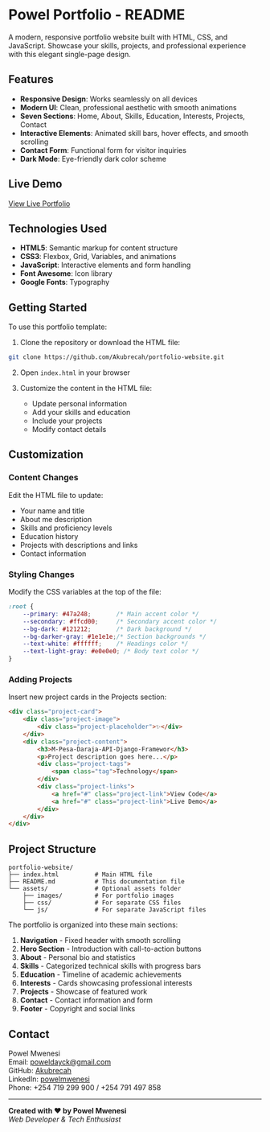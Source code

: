 # Powel Portfolio - README

A modern, responsive portfolio website built with HTML, CSS, and JavaScript. Showcase your skills, projects, and professional experience with this elegant single-page design.

## Features

- **Responsive Design**: Works seamlessly on all devices
- **Modern UI**: Clean, professional aesthetic with smooth animations
- **Seven Sections**: Home, About, Skills, Education, Interests, Projects, Contact
- **Interactive Elements**: Animated skill bars, hover effects, and smooth scrolling
- **Contact Form**: Functional form for visitor inquiries
- **Dark Mode**: Eye-friendly dark color scheme

## Live Demo

[View Live Portfolio](https://your-portfolio-link.com)

## Technologies Used

- **HTML5**: Semantic markup for content structure
- **CSS3**: Flexbox, Grid, Variables, and animations
- **JavaScript**: Interactive elements and form handling
- **Font Awesome**: Icon library
- **Google Fonts**: Typography

## Getting Started

To use this portfolio template:

1. Clone the repository or download the HTML file:
```bash
git clone https://github.com/Akubrecah/portfolio-website.git
```

2. Open `index.html` in your browser

3. Customize the content in the HTML file:
   - Update personal information
   - Add your skills and education
   - Include your projects
   - Modify contact details

## Customization

### Content Changes
Edit the HTML file to update:
- Your name and title
- About me description
- Skills and proficiency levels
- Education history
- Projects with descriptions and links
- Contact information

### Styling Changes
Modify the CSS variables at the top of the file:
```css
:root {
    --primary: #47a248;       /* Main accent color */
    --secondary: #ffcd00;     /* Secondary accent color */
    --bg-dark: #121212;       /* Dark background */
    --bg-darker-gray: #1e1e1e;/* Section backgrounds */
    --text-white: #ffffff;    /* Headings color */
    --text-light-gray: #e0e0e0; /* Body text color */
}
```

### Adding Projects
Insert new project cards in the Projects section:
```html
<div class="project-card">
    <div class="project-image">
        <div class="project-placeholder">✨</div>
    </div>
    <div class="project-content">
        <h3>M-Pesa-Daraja-API-Django-Framewor</h3>
        <p>Project description goes here...</p>
        <div class="project-tags">
            <span class="tag">Technology</span>
        </div>
        <div class="project-links">
            <a href="#" class="project-link">View Code</a>
            <a href="#" class="project-link">Live Demo</a>
        </div>
    </div>
</div>
```

## Project Structure

```plaintext
portfolio-website/
├── index.html          # Main HTML file
├── README.md           # This documentation file
└── assets/             # Optional assets folder
    ├── images/         # For portfolio images
    ├── css/            # For separate CSS files
    └── js/             # For separate JavaScript files
```

The portfolio is organized into these main sections:
1. **Navigation** - Fixed header with smooth scrolling
2. **Hero Section** - Introduction with call-to-action buttons
3. **About** - Personal bio and statistics
4. **Skills** - Categorized technical skills with progress bars
5. **Education** - Timeline of academic achievements
6. **Interests** - Cards showcasing professional interests
7. **Projects** - Showcase of featured work
8. **Contact** - Contact information and form
9. **Footer** - Copyright and social links

## Contact

Powel Mwenesi  
Email: poweldayck@gmail.com  
GitHub: [Akubrecah](https://github.com/Akubrecah)  
LinkedIn: [powelmwenesi](https://linkedin.com/in/powelmwenesi)  
Phone: +254 719 299 900 / +254 791 497 858

---

**Created with ❤️ by Powel Mwenesi**  
*Web Developer & Tech Enthusiast*
